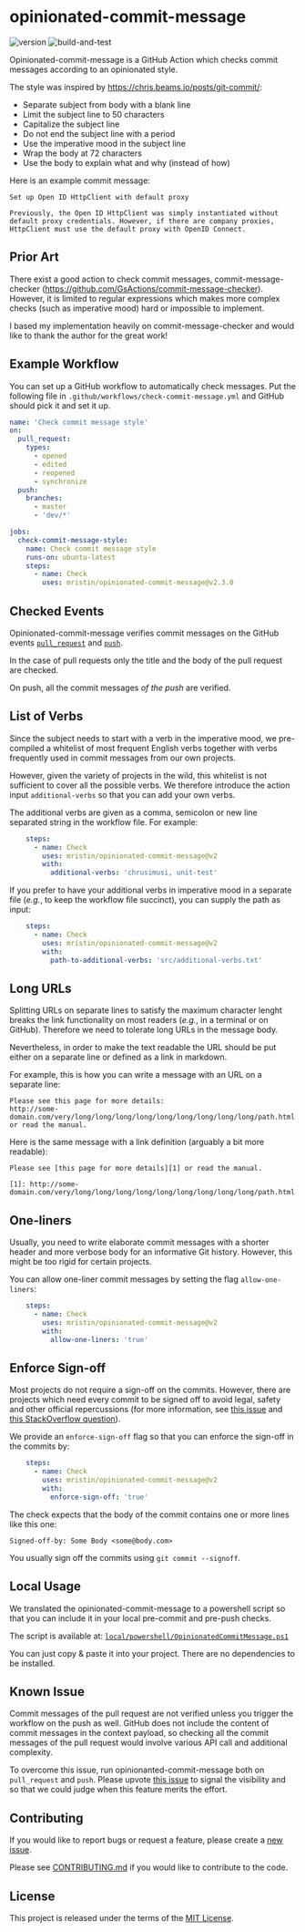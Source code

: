 # opinionated-commit-message

![version](
https://img.shields.io/github/v/release/mristin/opinionated-commit-message?style=flat-square
)
![build-and-test](
https://github.com/mristin/opinionated-commit-message/workflows/build-and-test/badge.svg?branch=master
)

Opinionated-commit-message is a GitHub Action which checks commit messages 
according to an opinionated style.

The style was inspired by https://chris.beams.io/posts/git-commit/:

* Separate subject from body with a blank line
* Limit the subject line to 50 characters
* Capitalize the subject line
* Do not end the subject line with a period
* Use the imperative mood in the subject line
* Wrap the body at 72 characters
* Use the body to explain what and why (instead of how)

Here is an example commit message:

```
Set up Open ID HttpClient with default proxy

Previously, the Open ID HttpClient was simply instantiated without 
default proxy credentials. However, if there are company proxies,
HttpClient must use the default proxy with OpenID Connect.
```

## Prior Art

There exist a good action to check commit messages, commit-message-checker 
(https://github.com/GsActions/commit-message-checker). However, it is limited 
to regular expressions which makes more complex checks (such as imperative mood) 
hard or impossible to implement.

I based my implementation heavily on commit-message-checker and would like to 
thank the author for the great work!

## Example Workflow

You can set up a GitHub workflow to automatically check messages. 
Put the following file in `.github/workflows/check-commit-message.yml` and 
GitHub should pick it and set it up.

```yml
name: 'Check commit message style'
on:
  pull_request:
    types:
      - opened
      - edited
      - reopened
      - synchronize
  push:
    branches:
      - master
      - 'dev/*'

jobs:
  check-commit-message-style:
    name: Check commit message style
    runs-on: ubuntu-latest
    steps:
      - name: Check
        uses: mristin/opinionated-commit-message@v2.3.0
```

## Checked Events

Opinionated-commit-message verifies commit messages on the GitHub events
[`pull_request`](
https://docs.github.com/en/actions/reference/events-that-trigger-workflows#pull_request
) and [`push`](
https://docs.github.com/en/actions/reference/events-that-trigger-workflows#push
).

In the case of pull requests only the title and the body of the pull request
are checked. 

On push, all the commit messages *of the push* are verified.

## List of Verbs

Since the subject needs to start with a verb in the imperative mood, we 
pre-compiled a whitelist of most frequent English verbs together with verbs 
frequently used in commit messages from our own projects.

However, given the variety of projects in the wild, this whitelist is not
sufficient to cover all the possible verbs. We therefore introduce the action
input `additional-verbs` so that you can add your own verbs.

The additional verbs are given as a comma, semicolon or new line separated 
string in the workflow file. For example:

```yaml
    steps:
      - name: Check
        uses: mristin/opinionated-commit-message@v2
        with:
          additional-verbs: 'chrusimusi, unit-test'
```

If you prefer to have your additional verbs in imperative mood in a separate
file (*e.g.*, to keep the workflow file succinct), you can supply the path
as input:

```yaml
    steps:
      - name: Check
        uses: mristin/opinionated-commit-message@v2
        with:
          path-to-additional-verbs: 'src/additional-verbs.txt'
```

## Long URLs

Splitting URLs on separate lines to satisfy the maximum character lenght 
breaks the link functionality on most readers
(*e.g.*, in a terminal or on GitHub). Therefore we need to tolerate long URLs
in the message body. 

Nevertheless, in order to make the text readable the URL should be put either on 
a separate line or defined as a link in markdown. 

For example, this is how you can write a message with an URL on a separate line:

```
Please see this page for more details:
http://some-domain.com/very/long/long/long/long/long/long/long/long/long/path.html
or read the manual.
```

Here is the same message with a link definition (arguably a bit more readable):

```
Please see [this page for more details][1] or read the manual.

[1]: http://some-domain.com/very/long/long/long/long/long/long/long/long/long/path.html
```

## One-liners

Usually, you need to write elaborate commit messages with a shorter header
and more verbose body for an informative Git history. However, this might be
too rigid for certain projects.

You can allow one-liner commit messages by setting the flag `allow-one-liners`:

```yaml
    steps:
      - name: Check
        uses: mristin/opinionated-commit-message@v2
        with:
          allow-one-liners: 'true'
```

## Enforce Sign-off

Most projects do not require a sign-off on the commits.
However, there are projects which need every commit to be signed off to avoid legal, safety and other official 
repercussions (for more information, 
see [this issue](https://github.com/mristin/opinionated-commit-message/issues/73) and
[this StackOverflow question](https://stackoverflow.com/questions/1962094/what-is-the-sign-off-feature-in-git-for)). 

We provide an `enforce-sign-off` flag so that you can enforce the sign-off in the commits by:

```yaml
    steps:
      - name: Check
        uses: mristin/opinionated-commit-message@v2
        with:
          enforce-sign-off: 'true'
```

The check expects that the body of the commit contains one or more lines like this one:

```
Signed-off-by: Some Body <some@body.com>
```

You usually sign off the commits using `git commit --signoff`. 


## Local Usage

We translated the opinionated-commit-message to a powershell script so that
you can include it in your local pre-commit and pre-push checks.

The script is available at: [`local/powershell/OpinionatedCommitMessage.ps1`](
local/powershell/OpinionatedCommitMessage.ps1
)

You can just copy & paste it into your project. There are no dependencies
to be installed.

## Known Issue

Commit messages of the pull request are not verified unless you trigger the 
workflow on the push as well. GitHub does not include the content of commit 
messages in the context payload, so checking all the commit messages of 
the pull request would involve various API call and additional complexity.

To overcome this issue, run opinionanted-commit-message both on `pull_request`
and `push`. Please upvote [this issue](
https://github.com/mristin/opinionated-commit-message/issues/28
) to signal the visibility and so that we could judge when this feature merits 
the effort.

## Contributing

If you would like to report bugs or request a feature, please create 
a [new issue](https://github.com/mristin/opinionated-commit-message/issues/new).

Please see [CONTRIBUTING.md](CONTRIBUTING.md) if you
would like to contribute to the code.

## License

This project is released under the terms of the [MIT License](LICENSE).
